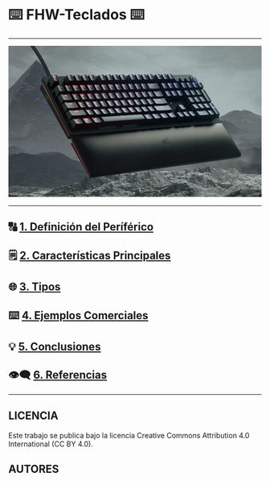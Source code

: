 # ⌨️ FHW-Teclados ⌨️

---
<img src="img/razer.webp" alt="razer" width="1050" height="300">

---

## 🔠 [1. Definición del Períférico](descripcion.md)

## 🗒️ [2. Características Principales](caracteristicas.md)

## 🌐 [3. Tipos](tipos.md)

## ⌨️ [4. Ejemplos Comerciales](ejemplos_comerciales.md)

## 💡 [5. Conclusiones](conclusiones.md)

## 👁️‍🗨️ [6. Referencias](referencias.md)

---
## LICENCIA
Este trabajo se publica bajo la licencia Creative Commons Attribution 4.0 International (CC BY 4.0).

## AUTORES

